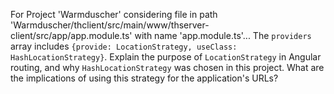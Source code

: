 For Project 'Warmduscher' considering file in path 'Warmduscher/thclient/src/main/www/thserver-client/src/app/app.module.ts' with name 'app.module.ts'... 
The `providers` array includes `{provide: LocationStrategy, useClass: HashLocationStrategy}`. Explain the purpose of `LocationStrategy` in Angular routing, and why `HashLocationStrategy` was chosen in this project. What are the implications of using this strategy for the application's URLs?